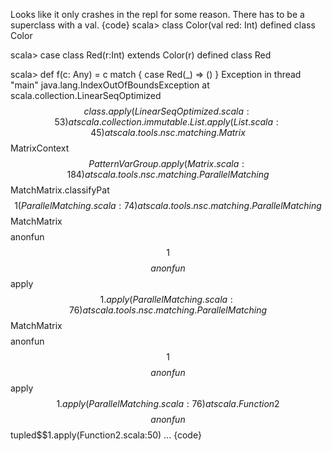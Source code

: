 Looks like it only crashes in the repl for some reason.  There has to be a superclass with a val.
{code}
scala> class Color(val red: Int)
defined class Color

scala> case class Red(r:Int) extends Color(r)
defined class Red

scala> def f(c: Any) = c match { case Red(_) => () }
Exception in thread "main" java.lang.IndexOutOfBoundsException
	at scala.collection.LinearSeqOptimized$$class.apply(LinearSeqOptimized.scala:53)
	at scala.collection.immutable.List.apply(List.scala:45)
	at scala.tools.nsc.matching.Matrix$$MatrixContext$$PatternVarGroup.apply(Matrix.scala:184)
	at scala.tools.nsc.matching.ParallelMatching$$MatchMatrix.classifyPat$$1(ParallelMatching.scala:74)
	at scala.tools.nsc.matching.ParallelMatching$$MatchMatrix$$$$anonfun$$1$$$$anonfun$$apply$$1.apply(ParallelMatching.scala:76)
	at scala.tools.nsc.matching.ParallelMatching$$MatchMatrix$$$$anonfun$$1$$$$anonfun$$apply$$1.apply(ParallelMatching.scala:76)
	at scala.Function2$$$$anonfun$$tupled$$1.apply(Function2.scala:50)
  ...
{code}
